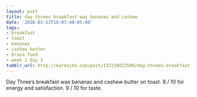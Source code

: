 ```yaml
---
layout: post
title: day threes breakfast was bananas and cashew
date: '2016-01-13T16:07:40-05:00'
tags:
- breakfast
- toast
- bananas
- cashew butter
- brain food
- week 1 day 3
tumblr_url: http://karenjho.com/post/137239023500/day-threes-breakfast-was-bananas-and-cashew
---
```

Day Three’s breakfast was bananas and cashew butter on toast. 8 / 10 for energy and satisfaction. 9 / 10 for taste.
